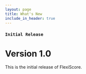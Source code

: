 ```yaml
---
layout: page
title: What's New
include_in_header: true
---
```


### `Initial Release`
# **Version 1.0**
This is the initial release of FlexiScore.

<br>
